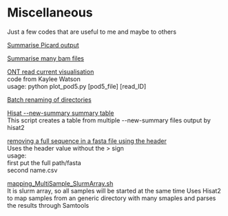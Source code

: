 # Miscellaneous

Just a few codes that are useful to me and maybe to others

[Summarise Picard output](https://github.com/Franck-Dumetz/miscellaneous/blob/main/Picard_sum.py) <br />

[Summarise many bam files](https://github.com/Franck-Dumetz/miscellaneous/blob/main/summarise_bams.sh) <br />

[ONT read current visualisation](https://github.com/Franck-Dumetz/miscellaneous/blob/main/plot_pod5.py) <br />
code from Kaylee Watson <br />
usage: python plot_pod5.py [pod5_file] [read_ID] <br />

[Batch renaming of directories](https://github.com/Franck-Dumetz/miscellaneous/blob/main/batch_Dir_rename.sh) <br />

[Hisat --new-summary summary table](https://github.com/Franck-Dumetz/miscellaneous/blob/main/Hisat--new-summary_sum.py) <br />
This script creates a table from multiple --new-summary files output by hisat2 <br />

[removing a full sequence in a fasta file using the header](https://github.com/Franck-Dumetz/miscellaneous/blob/main/remove_seq_fasta.py) <br />
Uses the header value without the > sign <br />
usage: <br />
first put the full path/fasta <br />
second name.csv <br />

[mapping_MultiSample_SlurmArray.sh](https://github.com/Franck-Dumetz/miscellaneous/blob/main/mapping_MultiSample_SlurmArray.sh) <br />
It is slurm array, so all samples will be started at the same time
Uses Hisat2 to map samples from an generic directory with many smaples and parses the results through Samtools

